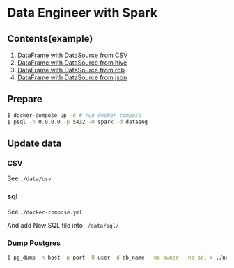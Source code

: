 # Data Engineer with Spark
## Contents(example)
1. [DataFrame with DataSource from CSV](src/main/scala/io/loustler/massemble/spark/dataframe/csv)
1. [DataFrame with DataSource from hive](src/main/scala/io/loustler/massemble/spark/dataframe/hive)
1. [DataFrame with DataSource from rdb](src/main/scala/io/loustler/massemble/spark/dataframe/rdb)
1. [DataFrame with DataSource from json](src/main/scala/io/loustler/massemble/spark/dataframe/json)

## Prepare
```sh
$ docker-compose up -d # run docker compose
$ psql -h 0.0.0.0 -p 5432 -U spark -d dataeng
```

## Update data
### CSV
See `./data/csv`

### sql
See `./docker-compose.yml`

And add New SQL file into `./data/sql/`

### Dump Postgres
```sh
$ pg_dump -h host -p port -U user -d db_name --no-owner --no-acl > ./new-dummy-yyyymmdd.sql
```